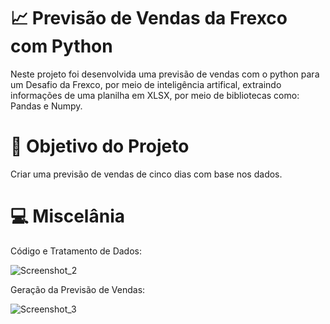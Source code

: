 # :chart_with_upwards_trend: Previsão de Vendas da Frexco com Python

Neste projeto foi desenvolvida uma previsão de vendas com o python para um Desafio da Frexco, por meio de inteligência artifical, extraindo informações de uma planilha em XLSX, por meio de bibliotecas como: Pandas e Numpy.

# :bookmark_tabs:	Objetivo do Projeto
Criar uma previsão de vendas de cinco dias com base nos dados.

# 💻 Miscelânia

Código e Tratamento de Dados:

![Screenshot_2](https://user-images.githubusercontent.com/93956726/215951099-185e180a-60ca-4d3b-a8c0-f443e4d774c7.png)


Geração da Previsão de Vendas:

![Screenshot_3](https://user-images.githubusercontent.com/93956726/215951477-3acc9a4a-eba0-42d8-adec-ac151ea37e0a.png)


